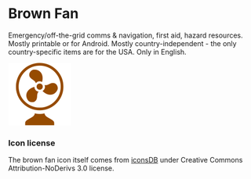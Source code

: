 # Brown Fan

Emergency/off-the-grid comms & navigation, first aid, hazard resources. Mostly printable or for Android. Mostly country-independent - the only country-specific items are for the USA. Only in English.

![Brown fan icon](fan-128.png)

### Icon license

The brown fan icon itself comes from [iconsDB](https://www.iconsdb.com/brown-icons/fan-icon.html) under Creative Commons Attribution-NoDerivs 3.0 license.
